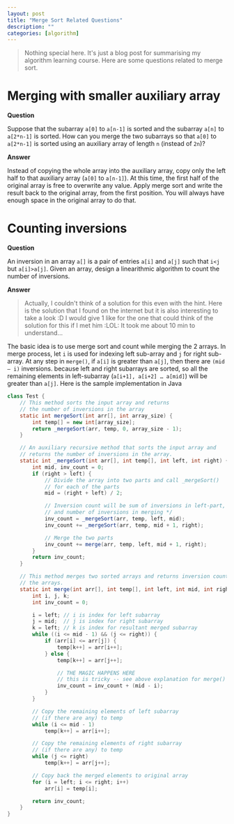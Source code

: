 ```yaml
---
layout: post
title: "Merge Sort Related Questions"
description: ""
categories: [algorithm]
---
```


> Nothing special here. It's just a blog post for summarising my algorithm learning course. Here are
> some questions related to merge sort.

# Merging with smaller auxiliary array

**Question**

Suppose that the subarray `a[0]` to `a[n-1]` is sorted and the subarray
`a[n]` to `a[2*n-1]` is sorted. How can you merge the two subarrays so
that `a[0]` to `a[2*n-1]` is sorted using an auxiliary array of length `n`
(instead of `2n`)?

**Answer**

Instead of copying the whole array into the auxiliary array, copy only the left half to that
auxiliary array (`a[0]` to `a[n-1]`). At this time, the first half of the original array is free to
overwrite any value. Apply merge sort and write the result back to the original array, from the
first position. You will always have enough space in the original array to do that.

# Counting inversions

**Question**

An inversion in an array `a[]` is a pair of entries `a[i]` and `a[j]` such that `i<j` but
`a[i]>a[j]`. Given an array, design a linearithmic algorithm to count the number of inversions.

<!-- more -->

**Answer**

> Actually, I couldn't think of a solution for this even with the hint. Here is the solution that I
> found on the internet but it is also interesting to take a look :D I would give 1 like for the one
> that could think of the solution for this if I met him :LOL: It took me about 10 min to
> understand...

The basic idea is to use merge sort and count while merging the 2 arrays. In merge process, let `i` is
used for indexing left sub-array and `j` for right sub-array. At any step in `merge()`, if `a[i]` is
greater than `a[j]`, then there are `(mid – i)` inversions. because left and right subarrays are sorted,
so all the remaining elements in left-subarray (`a[i+1], a[i+2] … a[mid]`) will be greater than
`a[j]`. Here is the sample implementation in Java

```java
class Test {
    // This method sorts the input array and returns
    // the number of inversions in the array
    static int mergeSort(int arr[], int array_size) {
        int temp[] = new int[array_size];
        return _mergeSort(arr, temp, 0, array_size - 1);
    }

    // An auxiliary recursive method that sorts the input array and
    // returns the number of inversions in the array.
    static int _mergeSort(int arr[], int temp[], int left, int right) {
        int mid, inv_count = 0;
        if (right > left) {
            // Divide the array into two parts and call _mergeSort()
            // for each of the parts
            mid = (right + left) / 2;

            // Inversion count will be sum of inversions in left-part, right-part
            // and number of inversions in merging */
            inv_count = _mergeSort(arr, temp, left, mid);
            inv_count += _mergeSort(arr, temp, mid + 1, right);

            // Merge the two parts
            inv_count += merge(arr, temp, left, mid + 1, right);
        }
        return inv_count;
    }

    // This method merges two sorted arrays and returns inversion count in
    // the arrays.
    static int merge(int arr[], int temp[], int left, int mid, int right) {
        int i, j, k;
        int inv_count = 0;

        i = left; // i is index for left subarray
        j = mid;  // j is index for right subarray
        k = left; // k is index for resultant merged subarray
        while ((i <= mid - 1) && (j <= right)) {
            if (arr[i] <= arr[j]) {
                temp[k++] = arr[i++];
            } else {
                temp[k++] = arr[j++];

                // THE MAGIC HAPPENS HERE
                // this is tricky -- see above explanation for merge()
                inv_count = inv_count + (mid - i);
            }
        }

        // Copy the remaining elements of left subarray
        // (if there are any) to temp
        while (i <= mid - 1)
            temp[k++] = arr[i++];

        // Copy the remaining elements of right subarray
        // (if there are any) to temp
        while (j <= right)
            temp[k++] = arr[j++];

        // Copy back the merged elements to original array
        for (i = left; i <= right; i++)
            arr[i] = temp[i];

        return inv_count;
    }
}
```
